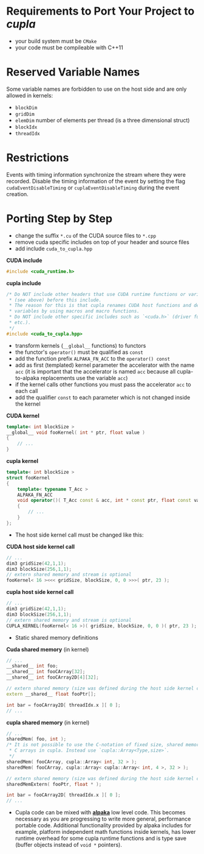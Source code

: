 Requirements to Port Your Project to *cupla*
============================================

- your build system must be `CMake`
- your code must be compileable with C++11


Reserved Variable Names
=======================

Some variable names are forbidden to use on the host side and are only allowed
in kernels:
  - `blockDim`
  - `gridDim`
  - `elemDim` number of elements per thread (is a three dimensional struct)
  - `blockIdx`
  - `threadIdx`


Restrictions
============

Events with timing information synchronize the stream where they were recorded.
Disable the timing information of the event by setting the flag
`cudaEventDisableTiming` or `cuplaEventDisableTiming` during the event
creation.


Porting Step by Step
====================

- change the suffix `*.cu` of the CUDA source files to `*.cpp`
- remove cuda specific includes on top of your header and source files
- add include `cuda_to_cupla.hpp`

**CUDA include**
```C++
#include <cuda_runtime.h>
```

**cupla include**
```C++
/* Do NOT include other headers that use CUDA runtime functions or variables
 * (see above) before this include.
 * The reason for this is that cupla renames CUDA host functions and device build in 
 * variables by using macros and macro functions.
 * Do NOT include other specific includes such as `<cuda.h>` (driver functions,
 * etc.).
 */
#include <cuda_to_cupla.hpp>
```

- transform kernels (`__global__` functions) to functors
- the functor's `operator()` must be qualified as `const`
- add the function prefix `ALPAKA_FN_ACC` to the `operator() const`
- add as first (templated) kernel parameter the accelerator with the name `acc`
  (it is important that the accelerator is named `acc` because all
  cupla-to-alpaka replacements use the variable `acc`)
- if the kernel calls other functions you must pass the accelerator `acc`
  to each call
- add the qualifier `const` to each parameter which is not changed inside the
  kernel

**CUDA kernel**
```C++
template< int blockSize >
__global__ void fooKernel( int * ptr, float value )
{
    // ...
}
```

**cupla kernel**
```C++
template< int blockSize >
struct fooKernel
{
    template< typename T_Acc >
    ALPAKA_FN_ACC
    void operator()( T_Acc const & acc, int * const ptr, float const value) const
    {
        // ...
    }
};
```

- The host side kernel call must be changed like this:

**CUDA host side kernel call**
```C++
// ...
dim3 gridSize(42,1,1);
dim3 blockSize(256,1,1);
// extern shared memory and stream is optional
fooKernel< 16 ><<< gridSize, blockSize, 0, 0 >>>( ptr, 23 );
```

**cupla host side kernel call**
```C++
// ...
dim3 gridSize(42,1,1);
dim3 blockSize(256,1,1);
// extern shared memory and stream is optional
CUPLA_KERNEL(fooKernel< 16 >)( gridSize, blockSize, 0, 0 )( ptr, 23 );
```

- Static shared memory definitions

**Cuda shared memory** (in kernel)
```C++
// ...
__shared__ int foo;
__shared__ int fooCArray[32];
__shared__ int fooCArray2D[4][32];

// extern shared memory (size was defined during the host side kernel call)
extern __shared__ float fooPtr[];

int bar = fooCArray2D[ threadIdx.x ][ 0 ];
// ...
```

**cupla shared memory** (in kernel)
```C++
// ...
sharedMem( foo, int );
/* It is not possible to use the C-notation of fixed size, shared memory
 * C arrays in cupla. Instead use `cupla::Array<Type,size>`.
 */
sharedMem( fooCArray, cupla::Array< int, 32 > );
sharedMem( fooCArray, cupla::Array< cupla::Array< int, 4 >, 32 > );

// extern shared memory (size was defined during the host side kernel call)
sharedMemExtern( fooPtr, float * );

int bar = fooCArray2D[ threadIdx.x ][ 0 ];
// ...
```

- Cupla code can be mixed with
  [**alpaka**](https://github.com/ComputationalRadiationPhysics/alpaka)
  low level code. This becomes necessary as you are progressing to write more
  general, performance portable code. Additional functionality provided by
  alpaka includes for example, platform independent math functions inside
  kernels, has lower runtime overhead for some cupla runtime functions and
  is type save (buffer objects instead of `void *` pointers).
